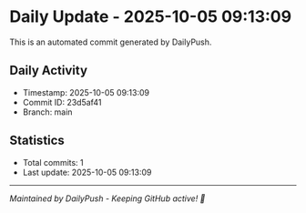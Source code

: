 # Daily Update - 2025-10-05 09:13:09

This is an automated commit generated by DailyPush.

## Daily Activity
- Timestamp: 2025-10-05 09:13:09
- Commit ID: 23d5af41
- Branch: main

## Statistics
- Total commits: 1
- Last update: 2025-10-05 09:13:09

---
*Maintained by DailyPush - Keeping GitHub active! 🚀*
